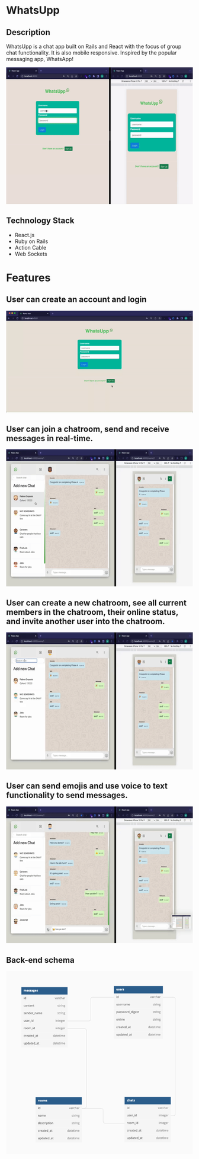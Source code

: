 # WhatsUpp

## Description

WhatsUpp is a chat app built on Rails and React with the focus of group chat functionality. It is also mobile responsive. Inspired by the popular messaging app, WhatsApp!

<p align="center"><img src = "/git-demo/demo.gif"/></p>

## Technology Stack

- React.js
- Ruby on Rails
- Action Cable
- Web Sockets

# Features

## User can create an account and login

<p align="center"><img src = "/git-demo/signup.gif"/></p>

## User can join a chatroom, send and receive messages in real-time.

<p align="center"><img src = "/git-demo/joinChat.gif"/></p>

## User can create a new chatroom, see all current members in the chatroom, their online status, and invite another user into the chatroom.

<p align="center"><img src = "/git-demo/create-chat.gif"/></p>

## User can send emojis and use voice to text functionality to send messages.

<p align="center"><img src = "/git-demo/emoji.gif"/></p>

## Back-end schema
<p align="center"><img src = "/git-demo/schema.png"/></p>
